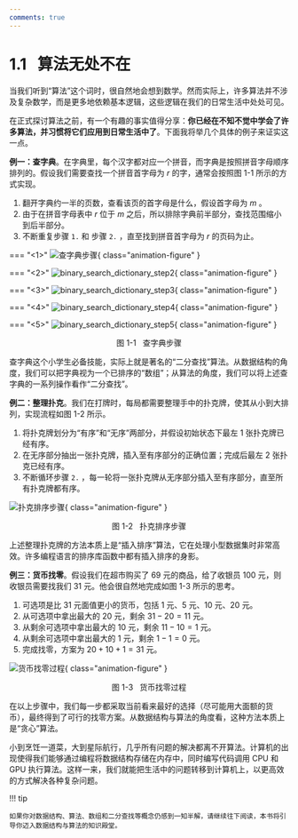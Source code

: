 ```yaml
---
comments: true
---
```


# 1.1 &nbsp; 算法无处不在

当我们听到“算法”这个词时，很自然地会想到数学。然而实际上，许多算法并不涉及复杂数学，而是更多地依赖基本逻辑，这些逻辑在我们的日常生活中处处可见。

在正式探讨算法之前，有一个有趣的事实值得分享：**你已经在不知不觉中学会了许多算法，并习惯将它们应用到日常生活中了**。下面我将举几个具体的例子来证实这一点。

**例一：查字典**。在字典里，每个汉字都对应一个拼音，而字典是按照拼音字母顺序排列的。假设我们需要查找一个拼音首字母为 $r$ 的字，通常会按照图 1-1 所示的方式实现。

1. 翻开字典约一半的页数，查看该页的首字母是什么，假设首字母为 $m$ 。
2. 由于在拼音字母表中 $r$ 位于 $m$ 之后，所以排除字典前半部分，查找范围缩小到后半部分。
3. 不断重复步骤 `1.` 和 步骤 `2.` ，直至找到拼音首字母为 $r$ 的页码为止。

=== "<1>"
    ![查字典步骤](algorithms_are_everywhere.assets/binary_search_dictionary_step1.png){ class="animation-figure" }

=== "<2>"
    ![binary_search_dictionary_step2](algorithms_are_everywhere.assets/binary_search_dictionary_step2.png){ class="animation-figure" }

=== "<3>"
    ![binary_search_dictionary_step3](algorithms_are_everywhere.assets/binary_search_dictionary_step3.png){ class="animation-figure" }

=== "<4>"
    ![binary_search_dictionary_step4](algorithms_are_everywhere.assets/binary_search_dictionary_step4.png){ class="animation-figure" }

=== "<5>"
    ![binary_search_dictionary_step5](algorithms_are_everywhere.assets/binary_search_dictionary_step5.png){ class="animation-figure" }

<p align="center"> 图 1-1 &nbsp; 查字典步骤 </p>

查字典这个小学生必备技能，实际上就是著名的“二分查找”算法。从数据结构的角度，我们可以把字典视为一个已排序的“数组”；从算法的角度，我们可以将上述查字典的一系列操作看作“二分查找”。

**例二：整理扑克**。我们在打牌时，每局都需要整理手中的扑克牌，使其从小到大排列，实现流程如图 1-2 所示。

1. 将扑克牌划分为“有序”和“无序”两部分，并假设初始状态下最左 1 张扑克牌已经有序。
2. 在无序部分抽出一张扑克牌，插入至有序部分的正确位置；完成后最左 2 张扑克已经有序。
3. 不断循环步骤 `2.` ，每一轮将一张扑克牌从无序部分插入至有序部分，直至所有扑克牌都有序。

![扑克排序步骤](algorithms_are_everywhere.assets/playing_cards_sorting.png){ class="animation-figure" }

<p align="center"> 图 1-2 &nbsp; 扑克排序步骤 </p>

上述整理扑克牌的方法本质上是“插入排序”算法，它在处理小型数据集时非常高效。许多编程语言的排序库函数中都有插入排序的身影。

**例三：货币找零**。假设我们在超市购买了 $69$ 元的商品，给了收银员 $100$ 元，则收银员需要找我们 $31$ 元。他会很自然地完成如图 1-3 所示的思考。

1. 可选项是比 $31$ 元面值更小的货币，包括 $1$ 元、$5$ 元、$10$ 元、$20$ 元。
2. 从可选项中拿出最大的 $20$ 元，剩余 $31 - 20 = 11$ 元。
3. 从剩余可选项中拿出最大的 $10$ 元，剩余 $11 - 10 = 1$ 元。
4. 从剩余可选项中拿出最大的 $1$ 元，剩余 $1 - 1 = 0$ 元。
5. 完成找零，方案为 $20 + 10 + 1 = 31$ 元。

![货币找零过程](algorithms_are_everywhere.assets/greedy_change.png){ class="animation-figure" }

<p align="center"> 图 1-3 &nbsp; 货币找零过程 </p>

在以上步骤中，我们每一步都采取当前看来最好的选择（尽可能用大面额的货币），最终得到了可行的找零方案。从数据结构与算法的角度看，这种方法本质上是“贪心”算法。

小到烹饪一道菜，大到星际航行，几乎所有问题的解决都离不开算法。计算机的出现使得我们能够通过编程将数据结构存储在内存中，同时编写代码调用 CPU 和 GPU 执行算法。这样一来，我们就能把生活中的问题转移到计算机上，以更高效的方式解决各种复杂问题。

!!! tip

    如果你对数据结构、算法、数组和二分查找等概念仍感到一知半解，请继续往下阅读，本书将引导你迈入数据结构与算法的知识殿堂。
